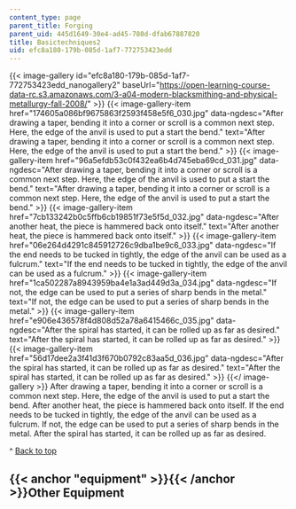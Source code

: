 ```yaml
---
content_type: page
parent_title: Forging
parent_uid: 445d1649-30e4-ad45-780d-dfab67887820
title: Basictechniques2
uid: efc8a180-179b-085d-1af7-772753423edd
---
```


{{< image-gallery id="efc8a180-179b-085d-1af7-772753423edd_nanogallery2" baseUrl="https://open-learning-course-data-rc.s3.amazonaws.com/3-a04-modern-blacksmithing-and-physical-metallurgy-fall-2008/" >}}
{{< image-gallery-item href="174605a086bf9675863f2593f458e5f6_030.jpg" data-ngdesc="After drawing a taper, bending it into a corner or scroll is a common next step. Here, the edge of the anvil is used to put a start the bend." text="After drawing a taper, bending it into a corner or scroll is a common next step. Here, the edge of the anvil is used to put a start the bend." >}}
{{< image-gallery-item href="96a5efdb53c0f432ea6b4d745eba69cd_031.jpg" data-ngdesc="After drawing a taper, bending it into a corner or scroll is a common next step. Here, the edge of the anvil is used to put a start the bend." text="After drawing a taper, bending it into a corner or scroll is a common next step. Here, the edge of the anvil is used to put a start the bend." >}}
{{< image-gallery-item href="7cb133242b0c5ffb6cb19851f73e5f5d_032.jpg" data-ngdesc="After another heat, the piece is hammered back onto itself." text="After another heat, the piece is hammered back onto itself." >}}
{{< image-gallery-item href="06e264d4291c845912726c9dba1be9c6_033.jpg" data-ngdesc="If the end needs to be tucked in tightly, the edge of the anvil can be used as a fulcrum." text="If the end needs to be tucked in tightly, the edge of the anvil can be used as a fulcrum." >}}
{{< image-gallery-item href="1ca502287a8943959ba4e1a3ad449d3a_034.jpg" data-ngdesc="If not, the edge can be used to put a series of sharp bends in the metal." text="If not, the edge can be used to put a series of sharp bends in the metal." >}}
{{< image-gallery-item href="e906e436578f4d808d52a78a6415466c_035.jpg" data-ngdesc="After the spiral has started, it can be rolled up as far as desired." text="After the spiral has started, it can be rolled up as far as desired." >}}
{{< image-gallery-item href="56d17dee2a3f41d3f670b0792c83aa5d_036.jpg" data-ngdesc="After the spiral has started, it can be rolled up as far as desired." text="After the spiral has started, it can be rolled up as far as desired." >}}
{{</ image-gallery >}}
After drawing a taper, bending it into a corner or scroll is a common next step. Here, the edge of the anvil is used to put a start the bend. After another heat, the piece is hammered back onto itself. If the end needs to be tucked in tightly, the edge of the anvil can be used as a fulcrum. If not, the edge can be used to put a series of sharp bends in the metal. After the spiral has started, it can be rolled up as far as desired.

^ [Back to top](#top)

{{< anchor "equipment" >}}{{< /anchor >}}Other Equipment
--------------------------------------------------------